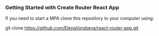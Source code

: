 ### Getting Started with Create Router React App
If you need to start a MPA clone this repository to your computer using:

git clone https://github.com/ElenaVorobeva/react-router-app.git
